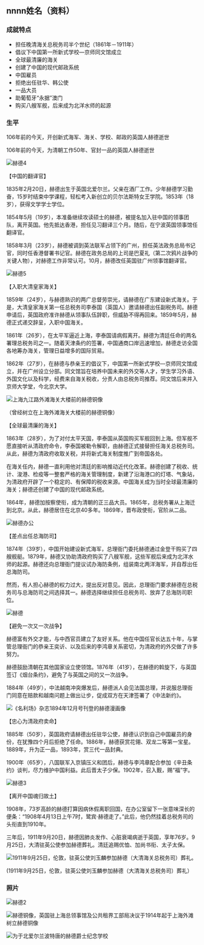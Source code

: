 ## nnnn姓名（资料）

### 成就特点

- 担任晚清海关总税务司半个世纪（1861年－1911年）
- 倡议下中国第一所新式学校—京师同文馆成立
- 全球最清廉的海关
- 创建了中国的现代邮政系统
- 中国雇员
- 拒绝出任驻华、韩公使
- 一品大员
- 助葡萄牙“永据”澳门
- 购买八艘军舰，后来成为北洋水师的起源


### 生平



106年前的今天，开创新式海军、海关、学校、邮政的英国人赫德逝世

106年前的今天，为清朝工作50年、官封一品的英国人赫德逝世

![赫德4](赫德4.jpeg)

【中国的翻译官】

1835年2月20日，赫德出生于英国北爱尔兰。父亲在酒厂工作。少年赫德学习勤奋，15岁时结束中学课程，轻松考入新创立的贝尔法斯特女王学院。1853年（18岁），获得文学学士学位。

1854年5月（19岁），本准备继续攻读硕士的赫德，被提名加入驻中国的领事团队，离开英国。他先抵达香港，担任见习翻译三个月。随后，在宁波英国领事馆任翻译官。

1858年3月（23岁），赫德被调到英法联军占领下的广州，担任英法政务总局书记官，同时任香港督署书记官。赫德在政务总局的上司是巴夏礼（第二次鸦片战争的关键人物），对赫德工作非常认可。10月，赫德改任英国驻广州领事馆翻译官。

![赫德5](赫德5.jpeg)

【入职大清皇家海关】

1859年（24岁），与赫德熟识的两广总督劳崇光，请赫德在广东建设新式海关。于是，大清皇家海关第一任总税务司李泰国（英国人）邀请赫德出任副税务司。赫德申请后，英国政府准许赫德从领事队伍辞职，但威胁不得再回来。1859年5月，赫德正式递交辞呈，入职中国海关。

1861年（26岁），在太平军逼近上海，李泰国请病假离开。赫德为清廷任命的两名署理总税务司之一。随着天津条约的签署，中国通商口岸迅速增加，赫德走访全国各地筹办海关，管理日益增多的国际贸易。

1862年（27岁），在赫德与恭亲王的倡议下，中国第一所新式学校—京师同文馆成立，并在广州设立分部。同文馆旨在培养中国未来的外交等人才，学生学习外语、外国文化以及科学，经费来自海关税收，分责人由总税务司推荐。同文馆后来并入京师大学堂，今北京大学。

![上海九江路外滩海关大楼前的赫德铜像](上海九江路外滩海关大楼前的赫德铜像.jpeg)

（曾经树立在上海外滩海关大楼前的赫德铜像）

【全球最清廉的海关】

1863年（28岁），为了对付太平天国，李泰国从英国购买军舰回到上海。但军舰不愿直接听从清政府命令，李泰国被勒令解职，由赫德正式接替担任海关总税务司。从此，赫德为清政府收取关税，并将新式海关制度推广到帝国各处。

在海关任内，赫德一直利用他对清廷的影响推动近代化改革。赫德创建了税收、统计、浚港、检疫等一整套严格的海关管理制度，新建了沿海港口的灯塔、气象站，为清政府开辟了一个稳定的、有保障的税收来源。中国海关成为当时全球最清廉的海关；赫德还创建了中国的现代邮政系统。

1864年，赫德加按察使衔，成为清朝的正三品大员。1865年，总税务署从上海迁到北京。从此，赫德居住在北京40多年。1869年，晋布政使衔，官阶从二品。

![赫德办公](赫德办公.jpg)

【差点出任总海防司】

1874年（39岁），中国开始建设新式海军，总理衙门委托赫德通过金登干购买了四艘舰艇。1879年，赫德又协助清政府购买了八艘军舰，这些军舰后来成为北洋水师的起源。赫德还向总理衙门提议试办海防条例，组装南北两洋海军，并自荐出任总海防司。

然而，有人担心赫德的权力过大，提出反对意见。因此，总理衙门要求赫德在总税务司与总海防司之间选择其一。赫德选择继续担任总税务司、放弃了总海防司职位。

![赫德](赫德.jpg)

【避免一次又一次战争】

赫德富有外交才能，与中西官员建立了友好关系。他在中国任官长达五十年，与掌管总理衙门的恭亲王奕䜣、以及后来的李鸿章关系密切，为清政府的外交做了许多努力。

赫德鼓励清朝在其他国家设立使领馆。1876年（41岁），在赫德的斡旋下，与英国签订《烟台条约》，避免了与英国之间的又一次战争。

1884年（49岁），中法越南冲突爆发后，赫德派人会见法国总理，并说服总理衙门同意在赔款和越南问题上做出让步，促成双方在天津签署了《中法新约》。

![《名利场》杂志1894年12月号刊登的赫德漫画像](《名利场》杂志1894年12月号刊登的赫德漫画像.jpg)

【忠心为清政府卖命】

1885年（50岁），英国政府请赫德出任驻华公使，赫德认识到自己中国雇员的身份，在犹豫四个月后拒绝了任命。1886年，赫德获赏花翎、双龙二等第一宝星。1889年，升为正一品，1893年，赏三代一品封典。

1900年（65岁），八国联军入京镇压义和团后，赫德与李鸿章配合参加《辛丑条约》谈判，尽力维护中国利益。此后晋太子少保。1902年，召入觐，赐“福”字。

![赫德3](赫德3.jpeg)

【离开中国魂归故土】

1908年，73岁高龄的赫德打算因病休假离职回国，在办公室留下一张意味深长的便条：“1908年4月13日上午7时，鹭宾·赫德走了。”此后，他仍然挂着总税务司的头衔直到1910年。

三年后，1911年9月20日，赫德因肺炎发作、心脏衰竭病逝于英国，享年76岁。9月25日，大清驻英公使参加赫德葬礼。清廷追赐优恤、加尚书衔、太子太保。

![1911年9月25日，伦敦，驻英公使刘玉麟参加赫德（大清海关总税务司）葬礼。](1911年9月25日，伦敦，驻英公使刘玉麟参加赫德（大清海关总税务司）葬礼。.jpeg)

(1911年9月25日，伦敦，驻英公使刘玉麟参加赫德（大清海关总税务司）葬礼）



### 照片







![赫德2](赫德2.jpeg)









![赫德铜像，英国驻上海总领事馆及公共租界工部局决议于1914年起于上海外滩树立赫德铜像](赫德铜像，英国驻上海总领事馆及公共租界工部局决议于1914年起于上海外滩树立赫德铜像.jpeg)



![为于北爱尔兰波特唐的赫德爵士纪念学校](为于北爱尔兰波特唐的赫德爵士纪念学校.jpg)